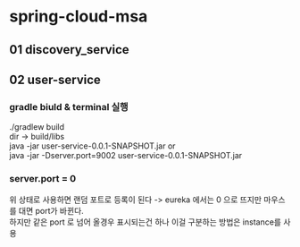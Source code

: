 # spring-cloud-msa

## 01 discovery_service

## 02 user-service

### gradle biuld & terminal 실행

./gradlew build  
dir -> build/libs  
java -jar user-service-0.0.1-SNAPSHOT.jar or  
java -jar -Dserver.port=9002 user-service-0.0.1-SNAPSHOT.jar

### server.port = 0

위 상태로 사용하면 랜덤 포트로 등록이 된다 -> eureka 에서는 0 으로 뜨지만 마우스를 대면 port가 바뀐다.  
하지만 같은 port 로 넘어 올경우 표시되는건 하나 이걸 구분하는 방법은 instance를 사용
